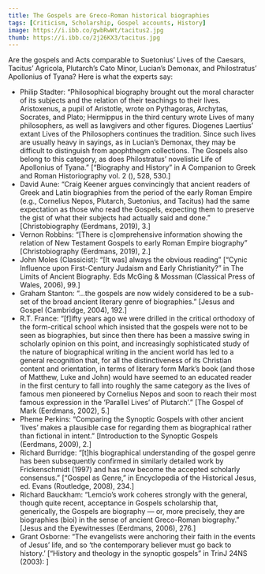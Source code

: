 ```yaml
---
title: The Gospels are Greco-Roman historical biographies
tags: [Criticism, Scholarship, Gospel accounts, History]
image: https://i.ibb.co/gwbRwWt/tacitus2.jpg
thumb: https://i.ibb.co/2j26KX3/tacitus.jpg
---
```


Are the gospels and Acts comparable to Suetonius’ Lives of the Caesars, Tacitus’ Agricola, Plutarch’s Cato Minor, Lucian’s Demonax, and Philostratus’ Apollonius of Tyana? Here is what the experts say:

*   Philip Stadter: “Philosophical biography brought out the moral character of its subjects and the relation of their teachings to their lives. Aristoxenus, a pupil of Aristotle, wrote on Pythagoras, Archytas, Socrates, and Plato; Hermippus in the third century wrote Lives of many philosophers, as well as lawgivers and other figures. Diogenes Laertius’ extant Lives of the Philosophers continues the tradition. Since such lives are usually heavy in sayings, as in Lucian’s Demonax, they may be difficult to distinguish from apophthegm collections. The Gospels also belong to this category, as does Philostratus’ novelistic Life of Apollonius of Tyana.” [“Biography and History” in A Companion to Greek and Roman Historiography vol. 2 (), 528, 530.]
*   David Aune: “Craig Keener argues convincingly that ancient readers of Greek and Latin biographies from the period of the early Roman Empire (e.g., Cornelius Nepos, Plutarch, Suetonius, and Tacitus) had the same expectation as those who read the Gospels, expecting them to preserve the gist of what their subjects had actually said and done.” [Christobiography (Eerdmans, 2019), 3.]
*   Vernon Robbins: “[There is c]omprehensive information showing the relation of New Testament Gospels to early Roman Empire biography” [Christobiography (Eerdmans, 2019), 2.]
*   John Moles (Classicist): “[It was] always the obvious reading” [“Cynic Influence upon First-Century Judaism and Early Christianity?” in The Limits of Ancient Biography. Eds McGing & Mossman (Classical Press of Wales, 2006), 99.]
*   Graham Stanton: “…the gospels are now widely considered to be a sub-set of the broad ancient literary genre of biographies.” [Jesus and Gospel (Cambridge, 2004), 192.]
*   R.T. France: “[f]ifty years ago we were drilled in the critical orthodoxy of the form-critical school which insisted that the gospels were not to be seen as biographies, but since then there has been a massive swing in scholarly opinion on this point, and increasingly sophisticated study of the nature of biographical writing in the ancient world has led to a general recognition that, for all the distinctiveness of its Christian content and orientation, in terms of literary form Mark’s book (and those of Matthew, Luke and John) would have seemed to an educated reader in the first century to fall into roughly the same category as the lives of famous men pioneered by Cornelius Nepos and soon to reach their most famous expression in the ‘Parallel Lives’ of Plutarch’.” [The Gospel of Mark (Eerdmans, 2002), 5.]
*   Pheme Perkins: “Comparing the Synoptic Gospels with other ancient ‘lives’ makes a plausible case for regarding them as biographical rather than fictional in intent.” [Introduction to the Synoptic Gospels (Eerdmans, 2009), 2.]
*   Richard Burridge: “[t]his biographical understanding of the gospel genre has been subsequently confirmed in similarly detailed work by Frickenschmidt (1997) and has now become the accepted scholarly consensus.” [“Gospel as Genre,” in Encyclopedia of the Historical Jesus, ed. Evans (Routledge, 2008), 234.]
*   Richard Bauckham: “Lemcio’s work coheres strongly with the general, though quite recent, acceptance in Gospels scholarship that, generically, the Gospels are biography — or, more precisely, they are biographies (bioi) in the sense of ancient Greco-Roman biography.” [Jesus and the Eyewitnesses (Eerdmans, 2006), 276.]
*   Grant Osborne: “The evangelists were anchoring their faith in the events of Jesus’ life, and so ‘the contemporary believer must go back to history.’ [“History and theology in the synoptic gospels” in TrinJ 24NS (2003): ]
